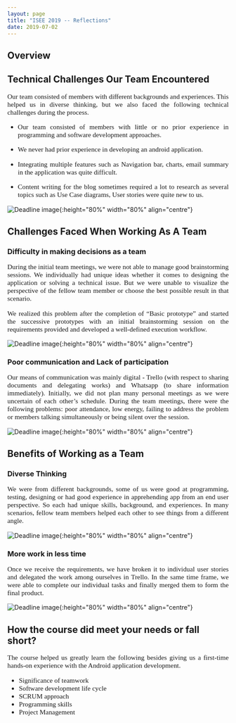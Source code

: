 ```yaml
---
layout: page
title: "ISEE 2019 -- Reflections"
date: 2019-07-02
---
```


## Overview

## Technical Challenges Our Team Encountered

<p style="font-family:Times;font-size:110%;text-align:justify">Our team consisted of members with different backgrounds and experiences. This helped us in diverse thinking, but we also faced the following technical challenges during the process.</p>
<ul>
  <li><p style="font-family:Times;font-size:110%;text-align:justify">Our team consisted of members with little or no prior experience in programming and software development approaches.</p></li>
  <li><p style="font-family:Times;font-size:110%;text-align:justify">We never had prior experience in developing an android application.</p></li>
  <li><p style="font-family:Times;font-size:110%;text-align:justify">Integrating multiple features such as Navigation bar, charts, email summary in the application was quite difficult.</p></li>
   <li><p style="font-family:Times;font-size:110%;text-align:justify">Content writing for the blog sometimes required a lot to research as several topics such as Use Case diagrams, User stories were quite new to us.</p></li>
</ul>

![Deadline image]({{site.baseurl}}/images/TechnicalChallenge.png "Img 1"){:height="80%" width="80%" align="centre"}
  
## Challenges Faced When Working As A Team
  
### Difficulty in making decisions as a team
  
  <p style="font-family:Times;font-size:110%;text-align:justify">During the initial team meetings, we were not able to manage good brainstorming sessions. We individually had unique ideas whether it comes to designing the application or solving a technical issue. But we were unable to visualize the perspective of the fellow team member or choose the best possible result in that scenario.</p>
  
  <p style="font-family:Times;font-size:110%;text-align:justify">We realized this problem after the completion of “Basic prototype” and started the successive prototypes with an initial brainstorming session on the requirements provided and developed a well-defined execution workflow.</p>
  
  ![Deadline image]({{site.baseurl}}/images/DecisionMaking.jpg "Img 2"){:height="80%" width="80%" align="centre"}
  
### Poor communication and Lack of participation
 
 <p style="font-family:Times;font-size:110%;text-align:justify">Our means of communication was mainly digital - Trello (with respect to sharing documents and delegating works) and Whatsapp (to share information immediately). Initially, we did not plan many personal meetings as we were uncertain of each other’s schedule. During the team meetings, there were the following problems: poor attendance, low energy, failing to address the problem or members talking simultaneously or being silent over the session.</p>
 
  ![Deadline image]({{site.baseurl}}/images/PoorCommunication.png "Img 3"){:height="80%" width="80%" align="centre"}
  
## Benefits of Working as a Team

### Diverse Thinking

<p style="font-family:Times;font-size:110%;text-align:justify">We were from different backgrounds, some of us were good at programming, testing, designing or had good experience in apprehending app from an end user perspective. So each had unique skills, background, and experiences. In many scenarios, fellow team members helped each other to see things from a different angle. </p>

![Deadline image]({{site.baseurl}}/images/DiverseThinking.jpg "Img 4"){:height="80%" width="80%" align="centre"}

### More work in less time

<p style="font-family:Times;font-size:110%;text-align:justify">Once we receive the requirements, we have broken it to individual user stories and delegated the work among ourselves in Trello. In the same time frame, we were able to complete our individual tasks and finally merged them to form the final product.</p>

![Deadline image]({{site.baseurl}}/images/MoreWorkLessTime.jpg "Img 5"){:height="80%" width="80%" align="centre"}

## How the course did meet your needs or fall short?

<p style="font-family:Times;font-size:110%;text-align:justify">The course helped us greatly learn the following besides giving us a first-time hands-on experience with the Android application development.</p>

<ul style="font-family:Times;font-size:110%;text-align:justify">
  <li>Significance of teamwork</li> 
  <li>Software development life cycle</li>
  <li>SCRUM approach</li>
  <li>Programming skills</li>
  <li>Project Management</li>  
 </ul>
  










  
  
  
  
  
  
  
  

  



